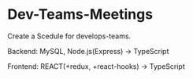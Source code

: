 # Dev-Teams-Meetings
Create a Scedule for develops-teams.

Backend: MySQL, Node.js(Express) -> TypeScript

Frontend: REACT(+redux, +react-hooks) -> TypeScript
